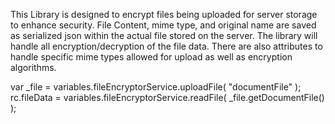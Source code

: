 This Library is designed to encrypt files being uploaded for server storage to enhance security. File Content, mime type, and original name are saved as serialized json within the actual file stored on the server. The library will handle all encryption/decryption of the file data. There are also attributes to handle specific mime types allowed for upload as well as encryption algorithms.

var _file = variables.fileEncryptorService.uploadFile( "documentFile" );
rc.fileData = variables.fileEncryptorService.readFile( _file.getDocumentFile() );
